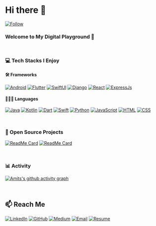 # Hi there 👋
[![Follow](https://img.shields.io/github/followers/itheamc?label=Follow&style=social)](https://github.com/itheamc)

### Welcome to My Digital Playground 🎢 

<br>

### 💻 Tech Stacks I Enjoy
#### 🛠️ Frameworks

[![Android](https://img.shields.io/badge/Android-3DDC84?style=for-the-badge&logo=android&logoColor=white)](https://developer.android.com/)
[![Flutter](https://img.shields.io/badge/Flutter-02569B?style=for-the-badge&logo=flutter&logoColor=white)](https://flutter.dev/)
[![SwiftUI](https://img.shields.io/badge/SwiftUI-006afd?style=for-the-badge&logo=swift&logoColor=white)](https://developer.apple.com/xcode/swiftui/)
[![Django](https://img.shields.io/badge/Django-092E20?style=for-the-badge&logo=django&logoColor=white)](https://www.djangoproject.com/)
[![React](https://img.shields.io/badge/React-20232A?style=for-the-badge&logo=react&logoColor=61DAFB)](https://react.dev/)
[![ExpressJs](https://img.shields.io/badge/Express.js-000000?style=for-the-badge&logo=express&logoColor=white)](https://expressjs.com/)

#### 🧑🏻‍💻 Languages

[![Java](https://img.shields.io/badge/Java-ED8B00?style=for-the-badge&logo=java&logoColor=white)](https://dev.java/)
[![Kotlin](https://img.shields.io/badge/Kotlin-0095D5?style=for-the-badge&logo=kotlin&logoColor=white)](https://kotlinlang.org/)
[![Dart](https://img.shields.io/badge/Dart-0175C2?style=for-the-badge&logo=dart&logoColor=white)](https://dart.dev/)
[![Swift](https://img.shields.io/badge/Swift-F05138?style=for-the-badge&logo=swift&logoColor=white)](https://developer.apple.com/swift/)
[![Python](https://img.shields.io/badge/Python-3776AB?style=for-the-badge&logo=python&logoColor=white)](https://docs.python.org/3/tutorial/)
[![JavaScript](https://img.shields.io/badge/JavaScript-F7DF1E?style=for-the-badge&logo=javascript&logoColor=black)](https://web.dev/learn/javascript)
[![HTML](https://img.shields.io/badge/HTML5-E34F26?style=for-the-badge&logo=html5&logoColor=white)](https://web.dev/learn/html)
[![CSS](https://img.shields.io/badge/CSS3-1572B6?style=for-the-badge&logo=css3&logoColor=white)](https://web.dev/learn/css)

<br>

### 📌 Open Source Projects
[![ReadMe Card](https://github-readme-stats.vercel.app/api/pin/?username=itheamc&repo=mapbox_map_gl&show_owner=true&theme=dark)](https://github.com/itheamc/mapbox_map_gl)
[![ReadMe Card](https://github-readme-stats.vercel.app/api/pin/?username=itheamc&repo=navigation-for-compose-for-desktop&show_owner=true&theme=dark)](https://github.com/itheamc/navigation-for-compose-for-desktop)

<br>

### 📊 Activity
[![Amits's github activity graph](https://github-readme-activity-graph.vercel.app/graph?username=itheamc&theme=react-dark)](https://github.com/itheamc)

<br>

## 📫 Reach Me

[![LinkedIn](https://img.shields.io/badge/LinkedIn-0077B5?style=for-the-badge&logo=linkedin&logoColor=white)](https://www.linkedin.com/in/itheamc)
[![GitHub](https://img.shields.io/badge/GitHub-181717?style=for-the-badge&logo=github&logoColor=white)](https://github.com/itheamc)
[![Medium](https://img.shields.io/badge/Medium-12100E?style=for-the-badge&logo=medium&logoColor=white)](https://medium.com/@itheamc)
[![Email](https://img.shields.io/badge/Email-EA4335?style=for-the-badge&logo=gmail&logoColor=white)](mailto:itheamc@gmail.com)
[![Resume](https://img.shields.io/badge/Resume-2C2D72?style=for-the-badge&logo=adobeacrobatreader&logoColor=white)](http://itheamc.github.io/resume-amit/)

